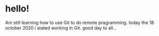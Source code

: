 # hello! 
Am still learning how to use Git to do remote pragramming.
today the 18 october 2020 i stated working in Git.
good day to all...
